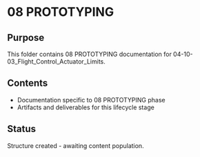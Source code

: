 # 08 PROTOTYPING

## Purpose
This folder contains 08 PROTOTYPING documentation for 04-10-03_Flight_Control_Actuator_Limits.

## Contents
- Documentation specific to 08 PROTOTYPING phase
- Artifacts and deliverables for this lifecycle stage

## Status
Structure created - awaiting content population.
